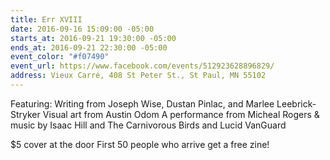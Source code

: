 ```yaml
---
title: Err XVIII
date: 2016-09-16 15:09:00 -05:00
starts_at: 2016-09-21 19:30:00 -05:00
ends_at: 2016-09-21 22:30:00 -05:00
event_color: "#f07490"
event_url: https://www.facebook.com/events/512923628896829/
address: Vieux Carré, 408 St Peter St., St Paul, MN 55102
---
```


Featuring:
Writing from Joseph Wise, Dustan Pinlac, and Marlee Leebrick-Stryker
Visual art from Austin Odom
A performance from Micheal Rogers
& music by Isaac Hill and The Carnivorous Birds and Lucid VanGuard

$5 cover at the door
First 50 people who arrive get a free zine!